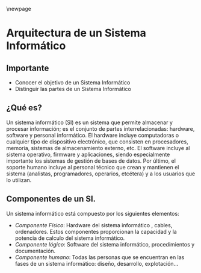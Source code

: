 \newpage
# Arquitectura de un Sistema Informático

## Importante
 * Conocer el objetivo de un Sistema Informático
 * Distinguir las partes de un Sistema Informático


## ¿Qué es?
Un sistema informático (SI) es un sistema que permite almacenar y procesar información; es el conjunto de partes interrelacionadas: hardware, software y personal informático. El hardware incluye computadoras o cualquier tipo de dispositivo electrónico, que consisten en procesadores, memoria, sistemas de almacenamiento externo, etc. El software incluye al sistema operativo, firmware y aplicaciones, siendo especialmente importante los sistemas de gestión de bases de datos. Por último, el soporte humano incluye al personal técnico que crean y mantienen el sistema (analistas, programadores, operarios, etcétera) y a los usuarios que lo utilizan.


## Componentes de un SI.

Un sistema informático está compuesto por los siguientes elementos:

 * *Componente Físico*: Hardware del sistema informático , cables, ordenadores. Estos componentes proporcionan la capacidad y la potencia de calculo del sistema informático.
 * *Componente lógico*: Software del sistema informático, procedimientos y documentación.
 * *Componente humano*: Todas las personas que se encuentran en las fases de un sistema informático: diseño, desarrollo, explotación...
